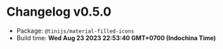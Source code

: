 # Changelog v0.5.0

- Package: `@tinijs/material-filled-icons`
- Build time: **Wed Aug 23 2023 22:53:40 GMT+0700 (Indochina Time)**

